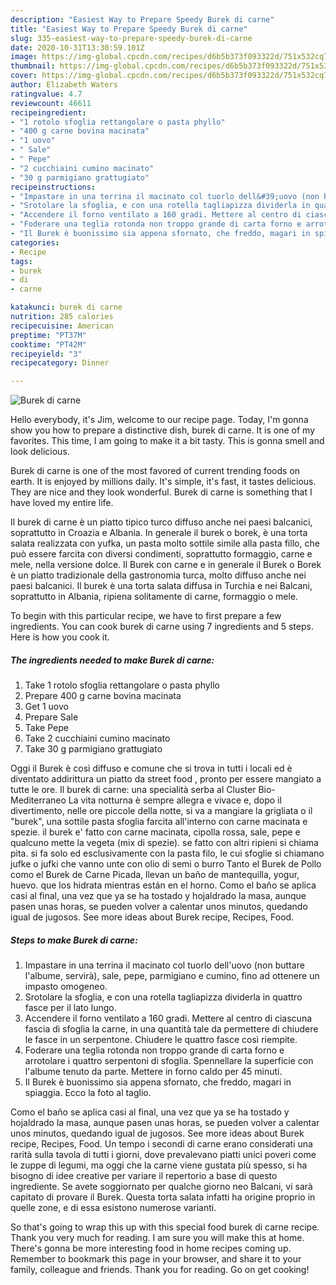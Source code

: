 ```yaml
---
description: "Easiest Way to Prepare Speedy Burek di carne"
title: "Easiest Way to Prepare Speedy Burek di carne"
slug: 335-easiest-way-to-prepare-speedy-burek-di-carne
date: 2020-10-31T13:30:59.101Z
image: https://img-global.cpcdn.com/recipes/d6b5b373f093322d/751x532cq70/burek-di-carne-recipe-main-photo.jpg
thumbnail: https://img-global.cpcdn.com/recipes/d6b5b373f093322d/751x532cq70/burek-di-carne-recipe-main-photo.jpg
cover: https://img-global.cpcdn.com/recipes/d6b5b373f093322d/751x532cq70/burek-di-carne-recipe-main-photo.jpg
author: Elizabeth Waters
ratingvalue: 4.7
reviewcount: 46611
recipeingredient:
- "1 rotolo sfoglia rettangolare o pasta phyllo"
- "400 g carne bovina macinata"
- "1 uovo"
- " Sale"
- " Pepe"
- "2 cucchiaini cumino macinato"
- "30 g parmigiano grattugiato"
recipeinstructions:
- "Impastare in una terrina il macinato col tuorlo dell&#39;uovo (non buttare l&#39;albume, servirà), sale, pepe, parmigiano e cumino, fino ad ottenere un impasto omogeneo."
- "Srotolare la sfoglia, e con una rotella tagliapizza dividerla in quattro fasce per il lato lungo."
- "Accendere il forno ventilato a 160 gradi. Mettere al centro di ciascuna fascia di sfoglia la carne, in una quantità tale da permettere di chiudere le fasce in un serpentone. Chiudere le quattro fasce così riempite."
- "Foderare una teglia rotonda non troppo grande di carta forno e arrotolare i quattro serpentoni di sfoglia. Spennellare la superficie con l&#39;albume tenuto da parte. Mettere in forno caldo per 45 minuti."
- "Il Burek è buonissimo sia appena sfornato, che freddo, magari in spiaggia. Ecco la foto al taglio."
categories:
- Recipe
tags:
- burek
- di
- carne

katakunci: burek di carne 
nutrition: 285 calories
recipecuisine: American
preptime: "PT37M"
cooktime: "PT42M"
recipeyield: "3"
recipecategory: Dinner

---
```



![Burek di carne](https://img-global.cpcdn.com/recipes/d6b5b373f093322d/751x532cq70/burek-di-carne-recipe-main-photo.jpg)

Hello everybody, it's Jim, welcome to our recipe page. Today, I'm gonna show you how to prepare a distinctive dish, burek di carne. It is one of my favorites. This time, I am going to make it a bit tasty. This is gonna smell and look delicious.

Burek di carne is one of the most favored of current trending foods on earth. It is enjoyed by millions daily. It's simple, it's fast, it tastes delicious. They are nice and they look wonderful. Burek di carne is something that I have loved my entire life.

Il burek di carne è un piatto tipico turco diffuso anche nei paesi balcanici, soprattutto in Croazia e Albania. In generale il burek o borek, è una torta salata realizzata con yufka, un pasta molto sottile simile alla pasta fillo, che può essere farcita con diversi condimenti, soprattutto formaggio, carne e mele, nella versione dolce. Il Burek con carne e in generale il Burek o Borek è un piatto tradizionale della gastronomia turca, molto diffuso anche nei paesi balcanici. Il burek è una torta salata diffusa in Turchia e nei Balcani, soprattutto in Albania, ripiena solitamente di carne, formaggio o mele.


To begin with this particular recipe, we have to first prepare a few ingredients. You can cook burek di carne using 7 ingredients and 5 steps. Here is how you cook it.

<!--inarticleads1-->

##### The ingredients needed to make Burek di carne:

1. Take 1 rotolo sfoglia rettangolare o pasta phyllo
1. Prepare 400 g carne bovina macinata
1. Get 1 uovo
1. Prepare  Sale
1. Take  Pepe
1. Take 2 cucchiaini cumino macinato
1. Take 30 g parmigiano grattugiato


Oggi il Burek è così diffuso e comune che si trova in tutti i locali ed è diventato addirittura un piatto da street food , pronto per essere mangiato a tutte le ore. Il burek di carne: una specialità serba al Cluster Bio-Mediterraneo La vita notturna è sempre allegra e vivace e, dopo il divertimento, nelle ore piccole della notte, si va a mangiare la grigliata o il &#34;burek&#34;, una sottile pasta sfoglia farcita all&#39;interno con carne macinata e spezie. il burek e&#39; fatto con carne macinata, cipolla rossa, sale, pepe e qualcuno mette la vegeta (mix di spezie). se fatto con altri ripieni si chiama pita. si fa solo ed esclusivamente con la pasta filo, le cui sfoglie si chiamano jufke o jufki che vanno unte con olio di semi o burro Tanto el Burek de Pollo como el Burek de Carne Picada, llevan un baño de mantequilla, yogur, huevo. que los hidrata mientras están en el horno. Como el baño se aplica casi al final, una vez que ya se ha tostado y hojaldrado la masa, aunque pasen unas horas, se pueden volver a calentar unos minutos, quedando igual de jugosos. See more ideas about Burek recipe, Recipes, Food. 

<!--inarticleads2-->

##### Steps to make Burek di carne:

1. Impastare in una terrina il macinato col tuorlo dell&#39;uovo (non buttare l&#39;albume, servirà), sale, pepe, parmigiano e cumino, fino ad ottenere un impasto omogeneo.
1. Srotolare la sfoglia, e con una rotella tagliapizza dividerla in quattro fasce per il lato lungo.
1. Accendere il forno ventilato a 160 gradi. Mettere al centro di ciascuna fascia di sfoglia la carne, in una quantità tale da permettere di chiudere le fasce in un serpentone. Chiudere le quattro fasce così riempite.
1. Foderare una teglia rotonda non troppo grande di carta forno e arrotolare i quattro serpentoni di sfoglia. Spennellare la superficie con l&#39;albume tenuto da parte. Mettere in forno caldo per 45 minuti.
1. Il Burek è buonissimo sia appena sfornato, che freddo, magari in spiaggia. Ecco la foto al taglio.


Como el baño se aplica casi al final, una vez que ya se ha tostado y hojaldrado la masa, aunque pasen unas horas, se pueden volver a calentar unos minutos, quedando igual de jugosos. See more ideas about Burek recipe, Recipes, Food. Un tempo i secondi di carne erano considerati una rarità sulla tavola di tutti i giorni, dove prevalevano piatti unici poveri come le zuppe di legumi, ma oggi che la carne viene gustata più spesso, si ha bisogno di idee creative per variare il repertorio a base di questo ingrediente. Se avete soggiornato per qualche giorno neo Balcani, vi sarà capitato di provare il Burek. Questa torta salata infatti ha origine proprio in quelle zone, e di essa esistono numerose varianti. 

So that's going to wrap this up with this special food burek di carne recipe. Thank you very much for reading. I am sure you will make this at home. There's gonna be more interesting food in home recipes coming up. Remember to bookmark this page in your browser, and share it to your family, colleague and friends. Thank you for reading. Go on get cooking!
